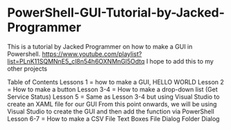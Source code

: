 # PowerShell-GUI-Tutorial-by-Jacked-Programmer

This is a tutorial by Jacked Programmer on how to make a GUI in Powershell.
https://www.youtube.com/playlist?list=PLnK11SQMNnE5_cl8n54h6OXNMnGl5Odtq
I hope to add this to my other projects

Table of Contents
Lessons 1 = how to make a GUI, HELLO WORLD 
Lesson 2 = How to make a button
Lesson 3-4 =  How to make a drop-down list (Get Service Status)
Lesson 5 = Same as Lesson 3-4 but using Visual Studio to create an XAML file for our GUI
From this point onwards, we will be using Visual Studio to create the GUI and then add the function via PowerShell
Lesson 6-7 = How to make a CSV File
  Text Boxes
  File Dialog
  Folder Dialog
